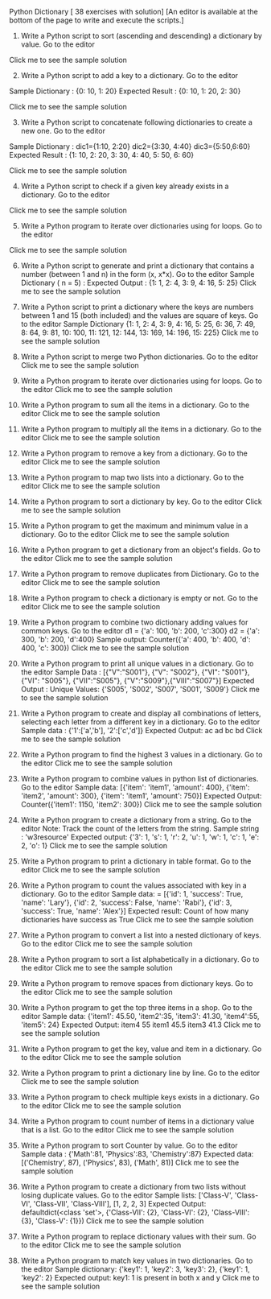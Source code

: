 Python Dictionary [ 38 exercises with solution]
[An editor is available at the bottom of the page to write and execute the scripts.]

1. Write a Python script to sort (ascending and descending) a dictionary by value. Go to the editor

Click me to see the sample solution

2. Write a Python script to add a key to a dictionary. Go to the editor

Sample Dictionary : {0: 10, 1: 20}
Expected Result : {0: 10, 1: 20, 2: 30}

Click me to see the sample solution

3. Write a Python script to concatenate following dictionaries to create a new one. Go to the editor

Sample Dictionary : 
dic1={1:10, 2:20} 
dic2={3:30, 4:40} 
dic3={5:50,6:60}
Expected Result : {1: 10, 2: 20, 3: 30, 4: 40, 5: 50, 6: 60}

Click me to see the sample solution

4. Write a Python script to check if a given key already exists in a dictionary. Go to the editor

Click me to see the sample solution

5. Write a Python program to iterate over dictionaries using for loops. Go to the editor

Click me to see the sample solution

6. Write a Python script to generate and print a dictionary that contains a number (between 1 and n) in the form (x, x*x). Go to the editor
Sample Dictionary ( n = 5) : 
Expected Output : {1: 1, 2: 4, 3: 9, 4: 16, 5: 25}
Click me to see the sample solution

7. Write a Python script to print a dictionary where the keys are numbers between 1 and 15 (both included) and the values are square of keys. Go to the editor
Sample Dictionary 
{1: 1, 2: 4, 3: 9, 4: 16, 5: 25, 6: 36, 7: 49, 8: 64, 9: 81, 10: 100, 11: 121, 12: 144, 13: 169, 14: 196, 15: 225}
Click me to see the sample solution

8. Write a Python script to merge two Python dictionaries. Go to the editor
Click me to see the sample solution

9. Write a Python program to iterate over dictionaries using for loops. Go to the editor
Click me to see the sample solution

10. Write a Python program to sum all the items in a dictionary. Go to the editor
Click me to see the sample solution

11. Write a Python program to multiply all the items in a dictionary. Go to the editor
Click me to see the sample solution

12. Write a Python program to remove a key from a dictionary. Go to the editor
Click me to see the sample solution

13. Write a Python program to map two lists into a dictionary. Go to the editor
Click me to see the sample solution

14. Write a Python program to sort a dictionary by key. Go to the editor
Click me to see the sample solution

15. Write a Python program to get the maximum and minimum value in a dictionary. Go to the editor
Click me to see the sample solution

16. Write a Python program to get a dictionary from an object's fields. Go to the editor
Click me to see the sample solution

17. Write a Python program to remove duplicates from Dictionary. Go to the editor
Click me to see the sample solution

18. Write a Python program to check a dictionary is empty or not. Go to the editor
Click me to see the sample solution

19. Write a Python program to combine two dictionary adding values for common keys. Go to the editor
d1 = {'a': 100, 'b': 200, 'c':300}
d2 = {'a': 300, 'b': 200, 'd':400}
Sample output: Counter({'a': 400, 'b': 400, 'd': 400, 'c': 300})
Click me to see the sample solution

20. Write a Python program to print all unique values in a dictionary. Go to the editor
Sample Data : [{"V":"S001"}, {"V": "S002"}, {"VI": "S001"}, {"VI": "S005"}, {"VII":"S005"}, {"V":"S009"},{"VIII":"S007"}]
Expected Output : Unique Values: {'S005', 'S002', 'S007', 'S001', 'S009'}
Click me to see the sample solution

21. Write a Python program to create and display all combinations of letters, selecting each letter from a different key in a dictionary. Go to the editor
Sample data : {'1':['a','b'], '2':['c','d']}
Expected Output: 
ac
ad
bc
bd
Click me to see the sample solution

22. Write a Python program to find the highest 3 values in a dictionary. Go to the editor
Click me to see the sample solution

23. Write a Python program to combine values in python list of dictionaries. Go to the editor
Sample data: [{'item': 'item1', 'amount': 400}, {'item': 'item2', 'amount': 300}, {'item': 'item1', 'amount': 750}]
Expected Output: Counter({'item1': 1150, 'item2': 300})
Click me to see the sample solution

24. Write a Python program to create a dictionary from a string. Go to the editor
Note: Track the count of the letters from the string.
Sample string : 'w3resource'
Expected output: {'3': 1, 's': 1, 'r': 2, 'u': 1, 'w': 1, 'c': 1, 'e': 2, 'o': 1}
Click me to see the sample solution

25. Write a Python program to print a dictionary in table format. Go to the editor
Click me to see the sample solution

26. Write a Python program to count the values associated with key in a dictionary. Go to the editor
Sample data: = [{'id': 1, 'success': True, 'name': 'Lary'}, {'id': 2, 'success': False, 'name': 'Rabi'}, {'id': 3, 'success': True, 'name': 'Alex'}]
Expected result: Count of how many dictionaries have success as True
Click me to see the sample solution

27. Write a Python program to convert a list into a nested dictionary of keys. Go to the editor
Click me to see the sample solution

28. Write a Python program to sort a list alphabetically in a dictionary. Go to the editor
Click me to see the sample solution

29. Write a Python program to remove spaces from dictionary keys. Go to the editor
Click me to see the sample solution

30. Write a Python program to get the top three items in a shop. Go to the editor
Sample data: {'item1': 45.50, 'item2':35, 'item3': 41.30, 'item4':55, 'item5': 24}
Expected Output: 
item4 55
item1 45.5
item3 41.3
Click me to see the sample solution

31. Write a Python program to get the key, value and item in a dictionary. Go to the editor
Click me to see the sample solution

32. Write a Python program to print a dictionary line by line. Go to the editor
Click me to see the sample solution

33. Write a Python program to check multiple keys exists in a dictionary. Go to the editor
Click me to see the sample solution

34. Write a Python program to count number of items in a dictionary value that is a list. Go to the editor
Click me to see the sample solution

35. Write a Python program to sort Counter by value. Go to the editor
Sample data : {'Math':81, 'Physics':83, 'Chemistry':87}
Expected data: [('Chemistry', 87), ('Physics', 83), ('Math', 81)]
Click me to see the sample solution

36. Write a Python program to create a dictionary from two lists without losing duplicate values. Go to the editor
Sample lists: ['Class-V', 'Class-VI', 'Class-VII', 'Class-VIII'], [1, 2, 2, 3]
Expected Output: defaultdict(<class 'set'>, {'Class-VII': {2}, 'Class-VI': {2}, 'Class-VIII': {3}, 'Class-V': {1}})
Click me to see the sample solution

37. Write a Python program to replace dictionary values with their sum. Go to the editor
Click me to see the sample solution

38. Write a Python program to match key values in two dictionaries. Go to the editor
Sample dictionary: {'key1': 1, 'key2': 3, 'key3': 2}, {'key1': 1, 'key2': 2}
Expected output: key1: 1 is present in both x and y
Click me to see the sample solution
